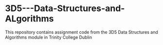 # 3D5---Data-Structures-and-ALgorithms
This repository contains assignment code  from the 3D5 Data Structures and Algorithms module in Trinity College Dublin

